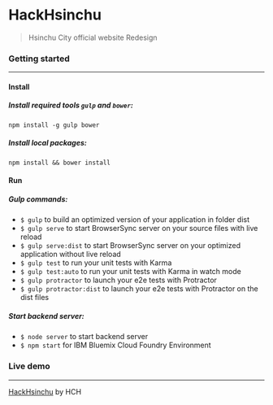 # HackHsinchu
> Hsinchu City official website Redesign

### Getting started
---
#### Install
##### Install required tools `gulp` and `bower`:
```
npm install -g gulp bower
```

##### Install local packages:
```
npm install && bower install
```
#### Run
##### Gulp commands:
- `$ gulp` to build an optimized version of your application in folder dist
- `$ gulp serve` to start BrowserSync server on your source files with live reload
- `$ gulp serve:dist` to start BrowserSync server on your optimized application without live reload
- `$ gulp test` to run your unit tests with Karma
- `$ gulp test:auto` to run your unit tests with Karma in watch mode
- `$ gulp protractor` to launch your e2e tests with Protractor
- `$ gulp protractor:dist` to launch your e2e tests with Protractor on the dist files

##### Start backend server:
- `$ node server` to start backend server
- `$ npm start` for IBM Bluemix Cloud Foundry Environment


### Live demo
---
[HackHsinchu](https://github.com/Swiip/generator-gulp-angular/releases) by HCH






```
```
```
```
